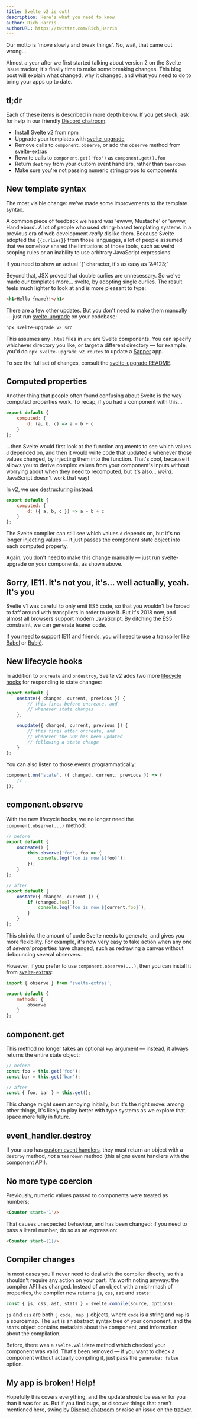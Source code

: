 ```yaml
---
title: Svelte v2 is out!
description: Here's what you need to know
author: Rich Harris
authorURL: https://twitter.com/Rich_Harris
---
```


<aside>Our motto is 'move slowly and break things'. No, wait, that came out wrong...</aside>

Almost a year after we first started talking about version 2 on the Svelte issue tracker, it's finally time to make some breaking changes. This blog post will explain what changed, why it changed, and what you need to do to bring your apps up to date.


## tl;dr

Each of these items is described in more depth below. If you get stuck, ask for help in our friendly [Discord chatroom](chat).

- Install Svelte v2 from npm
- Upgrade your templates with [svelte-upgrade](https://github.com/sveltejs/svelte-upgrade)
- Remove calls to `component.observe`, or add the `observe` method from [svelte-extras](https://github.com/sveltejs/svelte-extras)
- Rewrite calls to `component.get('foo')` as `component.get().foo`
- Return `destroy` from your custom event handlers, rather than `teardown`
- Make sure you're not passing numeric string props to components


## New template syntax

The most visible change: we've made some improvements to the template syntax.

A common piece of feedback we heard was 'ewww, Mustache' or 'ewww, Handlebars'. A lot of people who used string-based templating systems in a previous era of web development *really* dislike them. Because Svelte adopted the `{{curlies}}` from those languages, a lot of people assumed that we somehow shared the limitations of those tools, such as weird scoping rules or an inability to use arbitrary JavaScript expressions.

<aside>If you need to show an actual `{` character, it's as easy as `&amp;#123;`</aside>

Beyond that, JSX proved that double curlies are unnecessary. So we've made our templates more... svelte, by adopting single curlies. The result feels much lighter to look at and is more pleasant to type:

```html
<h1>Hello {name}!</h1>
```

There are a few other updates. But you don't need to make them manually — just run [svelte-upgrade](https://github.com/sveltejs/svelte-upgrade) on your codebase:

```bash
npx svelte-upgrade v2 src
```

This assumes any `.html` files in `src` are Svelte components. You can specify whichever directory you like, or target a different directory — for example, you'd do `npx svelte-upgrade v2 routes` to update a [Sapper](https://sapper.svelte.technology) app.

To see the full set of changes, consult the [svelte-upgrade README](https://github.com/sveltejs/svelte-upgrade#svelte-v2-syntax-changes).


## Computed properties

Another thing that people often found confusing about Svelte is the way computed properties work. To recap, if you had a component with this...

```js
export default {
	computed: {
		d: (a, b, c) => a = b + c
	}
};
```

...then Svelte would first look at the function arguments to see which values `d` depended on, and then it would write code that updated `d` whenever those values changed, by injecting them into the function. That's cool, because it allows you to derive complex values from your component's inputs without worrying about when they need to recomputed, but it's also... *weird*. JavaScript doesn't work that way!

In v2, we use [destructuring](http://www.jstips.co/en/javascript/use-destructuring-in-function-parameters/) instead:

```js
export default {
	computed: {
		d: ({ a, b, c }) => a = b + c
	}
};
```

The Svelte compiler can still see which values `d` depends on, but it's no longer injecting values — it just passes the component state object into each computed property.

Again, you don't need to make this change manually — just run svelte-upgrade on your components, as shown above.


## Sorry, IE11. It's not you, it's... well actually, yeah. It's you

Svelte v1 was careful to only emit ES5 code, so that you wouldn't be forced to faff around with transpilers in order to use it. But it's 2018 now, and almost all browsers support modern JavaScript. By ditching the ES5 constraint, we can generate leaner code.

If you need to support IE11 and friends, you will need to use a transpiler like [Babel](https://babeljs.io/repl) or [Bublé](https://buble.surge.sh/).


## New lifecycle hooks

In addition to `oncreate` and `ondestroy`, Svelte v2 adds two more [lifecycle hooks](https://v2.svelte.dev/guide#lifecycle-hooks) for responding to state changes:

```js
export default {
	onstate({ changed, current, previous }) {
		// this fires before oncreate, and
		// whenever state changes
	},

	onupdate({ changed, current, previous }) {
		// this fires after oncreate, and
		// whenever the DOM has been updated
		// following a state change
	}
};
```

You can also listen to those events programmatically:

```js
component.on('state', ({ changed, current, previous }) => {
	// ...
});
```


## component.observe

With the new lifecycle hooks, we no longer need the `component.observe(...)` method:

```js
// before
export default {
	oncreate() {
		this.observe('foo', foo => {
			console.log(`foo is now ${foo}`);
		});
	}
};

// after
export default {
	onstate({ changed, current }) {
		if (changed.foo) {
			console.log(`foo is now ${current.foo}`);
		}
	}
};
```

This shrinks the amount of code Svelte needs to generate, and gives you more flexibility. For example, it's now very easy to take action when any one of *several* properties have changed, such as redrawing a canvas without debouncing several observers.

However, if you prefer to use `component.observe(...)`, then you can install it from [svelte-extras](https://github.com/sveltejs/svelte-extras):

```js
import { observe } from 'svelte-extras';

export default {
	methods: {
		observe
	}
};
```


## component.get

This method no longer takes an optional `key` argument — instead, it always returns the entire state object:

```js
// before
const foo = this.get('foo');
const bar = this.get('bar');

// after
const { foo, bar } = this.get();
```

This change might seem annoying initially, but it's the right move: among other things, it's likely to play better with type systems as we explore that space more fully in future.


## event_handler.destroy

If your app has [custom event handlers](https://v2.svelte.dev/guide#custom-event-handlers), they must return an object with a `destroy` method, *not* a `teardown` method (this aligns event handlers with the component API).


## No more type coercion

Previously, numeric values passed to components were treated as numbers:

```html
<Counter start='1'/>
```

That causes unexpected behaviour, and has been changed: if you need to pass a literal number, do so as an expression:

```html
<Counter start={1}/>
```


## Compiler changes

In most cases you'll never need to deal with the compiler directly, so this shouldn't require any action on your part. It's worth noting anyway: the compiler API has changed. Instead of an object with a mish-mash of properties, the compiler now returns `js`, `css`, `ast` and `stats`:

```js
const { js, css, ast, stats } = svelte.compile(source, options);
```

`js` and `css` are both `{ code, map }` objects, where `code` is a string and `map` is a sourcemap. The `ast` is an abstract syntax tree of your component, and the `stats` object contains metadata about the component, and information about the compilation.

Before, there was a `svelte.validate` method which checked your component was valid. That's been removed — if you want to check a component without actually compiling it, just pass the `generate: false` option.


## My app is broken! Help!

Hopefully this covers everything, and the update should be easier for you than it was for us. But if you find bugs, or discover things that aren't mentioned here, swing by [Discord chatroom](chat) or raise an issue on the [tracker](https://github.com/sveltejs/svelte/issues).
